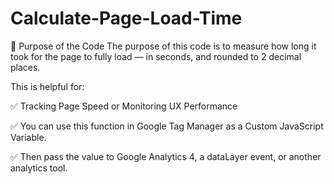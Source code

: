 # Calculate-Page-Load-Time
🎯 Purpose of the Code
The purpose of this code is to measure how long it took for the page to fully load — in seconds, and rounded to 2 decimal places.

This is helpful for:

✅ Tracking Page Speed or Monitoring UX Performance

✅ You can use this function in Google Tag Manager as a Custom JavaScript Variable.

✅ Then pass the value to Google Analytics 4, a dataLayer event, or another analytics tool.
